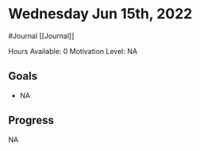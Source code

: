 # Wednesday Jun 15th, 2022
#Journal [[Journal]]

Hours Available: 0
Motivation Level: NA

## Goals
- NA

## Progress
NA